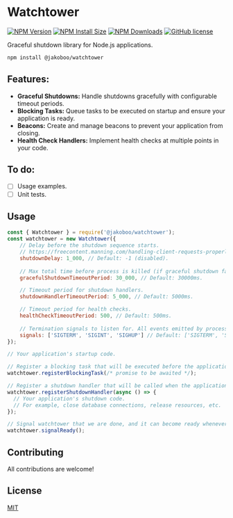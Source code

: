 # Watchtower

[![NPM Version](https://badge.fury.io/js/@jakoboo/watchtower.svg)](https://www.npmjs.com/package/@jakoboo/watchtower)
[![NPM Install Size](https://badgen.net/packagephobia/install/@jakoboo/watchtower)](https://packagephobia.com/result?p=@jakoboo/watchtower)
[![NPM Downloads](https://badgen.net/npm/dm/@jakoboo/watchtower)](https://npmcharts.com/compare/@jakoboo/watchtower?minimal=true)
[![GitHub license](https://img.shields.io/badge/license-MIT-blue.svg)](https://github.com/jakoboo/watchtower/blob/main/LICENSE)

Graceful shutdown library for Node.js applications.

```bash
npm install @jakoboo/watchtower
```

## Features:

- **Graceful Shutdowns:** Handle shutdowns gracefully with configurable timeout periods.
- **Blocking Tasks:** Queue tasks to be executed on startup and ensure your application is ready.
- **Beacons:** Create and manage beacons to prevent your application from closing.
- **Health Check Handlers:** Implement health checks at multiple points in your code.

## To do:
- [ ] Usage examples.
- [ ] Unit tests.

## Usage
```javascript
const { Watchtower } = require('@jakoboo/watchtower');
const watchtower = new Watchtower({
    // Delay before the shutdown sequence starts.
    // https://freecontent.manning.com/handling-client-requests-properly-with-kubernetes/
    shutdownDelay: 1_000, // Default: -1 (disabled).
    
    // Max total time before process is killed (if graceful shutdown fails).
    gracefulShutdownTimeoutPeriod: 30_000, // Default: 30000ms.

    // Timeout period for shutdown handlers.
    shutdownHandlerTimeoutPeriod: 5_000, // Default: 5000ms.

    // Timeout period for health checks.
    healthCheckTimeoutPeriod: 500, // Default: 500ms.
    
    // Termination signals to listen for. All events emitted by process.on() are supported.
    signals: ['SIGTERM', 'SIGINT', 'SIGHUP'] // Default: ['SIGTERM', 'SIGINT', 'SIGHUP'].
});

// Your application's startup code.

// Register a blocking task that will be executed before the application is ready.
watchtower.registerBlockingTask(/* promise to be awaited */);

// Register a shutdown handler that will be called when the application is shutting down.
watchtower.registerShutdownHandler(async () => {
  // Your application's shutdown code.
  // For example, close database connections, release resources, etc.
});

// Signal watchtower that we are done, and it can become ready whenever queue blocking tasks are resolved.
watchtower.signalReady();
```

## Contributing
All contributions are welcome!

## License

[MIT](LICENSE)